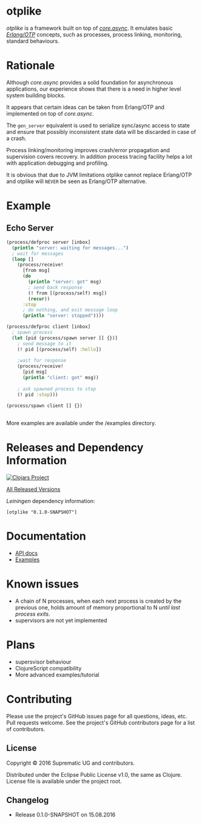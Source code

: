 # otplike

_otplike_ is a framework built on top of [_core.async_](https://github.com/clojure/core.async). It
emulates basic [_Erlang/OTP_](http://www.erlang.org/) concepts, such as processes, process 
linking, monitoring, standard behaviours.

# Rationale

Although _core.async_ provides a solid foundation for 
asynchronous applications, our experience shows that 
there is a need in higher level system building blocks.

It appears that certain ideas can be taken from Erlang/OTP and
implemented on top of _core.async_. 

The `gen_server` equivalent is used to serialize sync/async 
access to state and ensure that possibly inconsistent state 
data will be discarded in case of a crash. 

Process linking/monitoring improves crash/error propagation
and supervision covers recovery. In addition process 
tracing facility helps a lot with application debugging and 
profiling. 

It is obvious that due to JVM limitations otplike cannot replace 
Erlang/OTP and otplike will `NEVER` be seen as Erlang/OTP 
alternative.

# Example

## Echo Server
```clojure
(process/defproc server [inbox]
  (println "server: waiting for messages...")
  ; wait for messages
  (loop []
    (process/receive!
      [from msg] 
      (do
        (println "server: got" msg)
        ; send back response
        (! from [(process/self) msg])
        (recur))
      :stop 
      ; do nothing, and exit message loop
      (println "server: stopped"))))

(process/defproc client [inbox]
  ; spawn process
  (let [pid (process/spawn server [] {})]
    ; send message to it
    (! pid [(process/self) :hello])
    
    ;wait for response
    (process/receive!
      [pid msg] 
      (println "client: got" msg))
    
    ; ask spawned process to stop  
    (! pid :stop)))
    
(process/spawn client [] {})    
    
```

More examples are available under the /examples directory.

# Releases and Dependency Information

[![Clojars Project](https://img.shields.io/clojars/v/otplike.svg)](https://clojars.org/otplike)

[All Released Versions](https://clojars.org/otplike)

_Leiningen_ dependency information:

    [otplike "0.1.0-SNAPSHOT"]

# Documentation

* [API docs](https://suprematic.github.io/otplike/index.html)
* [Examples](https://github.com/suprematic/otplike/tree/master/examples/otplike/example)

# Known issues

* A chain of N processes, when each next process is 
created by the previous one, holds amount of memory 
proportional to N _until last process exits_.
* supervisors are not yet implemented

# Plans
* supersvisor behaviour
* ClojureScript compatibility
* More advanced examples/tutorial

# Contributing

Please use the project's GitHub issues page for all 
questions, ideas, etc. Pull requests welcome. See the 
project's GitHub contributors page for a list of
contributors.

## License

Copyright © 2016 Suprematic UG and contributors.

Distributed under the Eclipse Public License v1.0, 
the same as Clojure. License file is available under the project root.

## Changelog

* Release 0.1.0-SNAPSHOT on 15.08.2016
